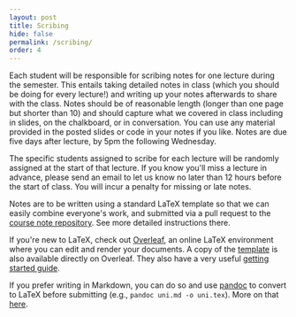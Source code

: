 ```yaml
---
layout: post
title: Scribing
hide: false
permalink: /scribing/
order: 4
---
```


Each student will be responsible for scribing notes for one lecture during the semester.
This entails taking detailed notes in class (which you should be doing for every lecture!) and writing up your notes afterwards to share with the class. 
Notes should be of reasonable length (longer than one page but shorter than 10) and should capture what we covered in class including in slides, on the chalkboard, or in conversation.
You can use any material provided in the posted slides or code in your notes if you like.
Notes are due five days after lecture, by 5pm the following Wednesday.

The specific students assigned to scribe for each lecture will be randomly assigned at the start of that lecture.
If you know you'll miss a lecture in advance, please send an email to let us know no later than 12 hours before the start of class.
You will incur a penalty for missing or late notes.

Notes are to be written using a standard LaTeX template so that we can easily combine everyone's work, and submitted via a pull request to the [course note repository](https://github.com/jhofman/msd2019-notes).
See more detailed instructions there.

If you're new to LaTeX, check out [Overleaf](http://overleaf.com), an online LaTeX environment where you can edit and render your documents.
A copy of the [template](https://www.overleaf.com/docs?snip_uri=http://jakehofman.com/tmp/template.zip) is also available directly on Overleaf.
They also have a very useful [getting started guide](http://www.overleaf.com/help/18-how-do-i-use-overleaf).

If you prefer writing in Markdown, you can do so and use [pandoc](http://pandoc.org/) to convert to LaTeX before submitting (e.g., `pandoc uni.md -o uni.tex`).
More on that [here](http://tech.lauritz.me/easy-latex-with-markdown-pandoc/).
